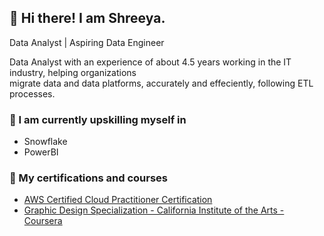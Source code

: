 ## 👋 Hi there! I am Shreeya.

Data Analyst | Aspiring Data Engineer 

Data Analyst with an experience of about 4.5 years working in the IT industry, helping organizations </br>
migrate data and data platforms, accurately and effeciently, following ETL processes.

### 🌱 I am currently upskilling myself in  <br>

- Snowflake <br>
- PowerBI <br>

### 🌱 My certifications and courses 

- [AWS Certified Cloud Practitioner Certification](https://cp.certmetrics.com/amazon/en/public/verify/credential/d907587eea8344c893032be9a0ce7473) 
- [Graphic Design Specialization - California Institute of the Arts - Coursera](https://coursera.org/share/0df0400bce7f52bddceace914944c243)
    
<!--
- 🔭 I’m currently working on ...
- 🌱 I’m currently learning ...
- 👯 I’m looking to collaborate on ...
- 🤔 I’m looking for help with ...
- 💬 Ask me about ...
- 📫 How to reach me: ...
- 😄 Pronouns: ...
- ⚡ Fun fact: ...
-->
